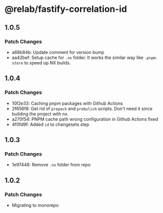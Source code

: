 # @relab/fastify-correlation-id

## 1.0.5

### Patch Changes

-   a68b84b: Update comment for version bump
-   aa42bef: Setup cache for `.nx` folder.
    It works the similar way like `.pnpm-store` to speed up NX builds.

## 1.0.4

### Patch Changes

-   10f2e33: Caching pnpm packages with Github Actions
-   2f656f8: Get rid of `prepack` and `prebulish` scripts. Don't need it since building the project with nx.
-   a270f54: PNPM cache path wrong configuration in Github Actions fixed
-   4f0fd9f: Added `id` to changesets step

## 1.0.3

### Patch Changes

-   1e97448: Remove `.nx` folder from repo

## 1.0.2

### Patch Changes

-   Migrating to monorepo
